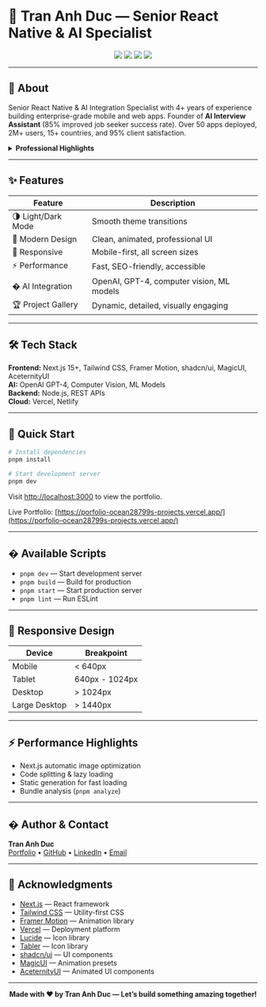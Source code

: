
# 🚀 Tran Anh Duc — Senior React Native & AI Specialist

<p align="center">
  <a href="https://porfolio-ocean28799s-projects.vercel.app/"><img src="https://img.shields.io/badge/Portfolio-Live-blue?logo=vercel" /></a>
  <a href="https://github.com/ocean28799"><img src="https://img.shields.io/badge/GitHub-ocean28799-black?logo=github" /></a>
  <a href="https://linkedin.com/in/trananhduc99"><img src="https://img.shields.io/badge/LinkedIn-trananhduc99-blue?logo=linkedin" /></a>
  <a href="mailto:ocean28799@gmail.com"><img src="https://img.shields.io/badge/Email-ocean28799@gmail.com-red?logo=gmail" /></a>
</p>

---

## 👋 About

Senior React Native & AI Integration Specialist with 4+ years of experience building enterprise-grade mobile and web apps. Founder of **AI Interview Assistant** (85% improved job seeker success rate). Over 50 apps deployed, 2M+ users, 15+ countries, and 95% client satisfaction.

<details>
<summary><b>Professional Highlights</b></summary>

- 🚀 Enterprise-grade, scalable mobile & web solutions
- 🌍 Apps deployed in 15+ countries
- 🤖 AI: OpenAI, GPT-4, computer vision, ML models
- 🏆 50% revenue growth, 40% cost reduction, 95% accuracy, 50ms response times
- 🛠️ Tech: React Native, Next.js 15, TypeScript, Tailwind CSS, Framer Motion, shadcn/ui, MagicUI, AceternityUI

</details>

---



## ✨ Features

| Feature                | Description                                      |
|------------------------|--------------------------------------------------|
| 🌗 Light/Dark Mode     | Smooth theme transitions                         |
| 🎨 Modern Design       | Clean, animated, professional UI                 |
| 📱 Responsive          | Mobile-first, all screen sizes                   |
| ⚡ Performance         | Fast, SEO-friendly, accessible                   |
| � AI Integration      | OpenAI, GPT-4, computer vision, ML models        |
| 🏆 Project Gallery     | Dynamic, detailed, visually engaging             |

---

## 🛠️ Tech Stack

**Frontend:** Next.js 15+, Tailwind CSS, Framer Motion, shadcn/ui, MagicUI, AceternityUI  
**AI:** OpenAI GPT-4, Computer Vision, ML Models  
**Backend:** Node.js, REST APIs  
**Cloud:** Vercel, Netlify

---

## 🚀 Quick Start

```bash
# Install dependencies
pnpm install

# Start development server
pnpm dev
```

Visit [http://localhost:3000](http://localhost:3000) to view the portfolio.

Live Portfolio: [https://porfolio-ocean28799s-projects.vercel.app/](https://porfolio-ocean28799s-projects.vercel.app/)

---

## � Available Scripts

- `pnpm dev` — Start development server
- `pnpm build` — Build for production
- `pnpm start` — Start production server
- `pnpm lint` — Run ESLint

---

## 📱 Responsive Design

| Device         | Breakpoint         |
|----------------|-------------------|
| Mobile         | < 640px            |
| Tablet         | 640px - 1024px     |
| Desktop        | > 1024px           |
| Large Desktop  | > 1440px           |

---

## ⚡ Performance Highlights

- Next.js automatic image optimization
- Code splitting & lazy loading
- Static generation for fast loading
- Bundle analysis (`pnpm analyze`)

---

## � Author & Contact

**Tran Anh Duc**  
[Portfolio](https://porfolio-ocean28799s-projects.vercel.app/) • [GitHub](https://github.com/ocean28799) • [LinkedIn](https://linkedin.com/in/trananhduc99) • [Email](mailto:ocean28799@gmail.com)

---

## 🙏 Acknowledgments

- [Next.js](https://nextjs.org/) — React framework
- [Tailwind CSS](https://tailwindcss.com/) — Utility-first CSS
- [Framer Motion](https://www.framer.com/motion/) — Animation library
- [Vercel](https://vercel.com/) — Deployment platform
- [Lucide](https://lucide.dev/) — Icon library
- [Tabler](https://tabler.io/) — Icon library
- [shadcn/ui](https://ui.shadcn.com/) — UI components
- [MagicUI](https://magicui.design/) — Animation presets
- [AceternityUI](https://ui.aceternity.com/) — Animated UI components

---

<p align="center">
  <b>Made with ❤️ by Tran Anh Duc — Let’s build something amazing together!</b>
</p>
